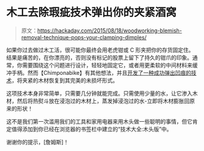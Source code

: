 # 木工去除瑕疵技术弹出你的夹紧酒窝

> 原文：<https://hackaday.com/2015/08/18/woodworking-blemish-removal-technique-pops-your-clamping-dimples/>

如果你过去做过木工活，很可能你最终会用老虎钳或 C 形夹把你的存货固定住。结果是痛苦的，在你漂亮的，否则没有标记的股票上留下了持久的钳爪的印象。通常，你需要围绕这个问题进行设计，轻轻地固定它，或者用更柔软的中间材料来缓冲手柄。然而【Chimponabike】有其他想法，并且[开发了一种成功弹出凹痕的技术](http://imgur.com/a/eRXdc)，将夹紧的木材恢复到其完美的未损坏形式。

这项技术本身非常简单，只需要几分钟就能完成。只需使用少量的水，让它渗入木材，然后将热熨斗放在浸泡过的木材上，蒸发掉浸泡过的水-立即将木材膨胀回原来的形状！

这不是我们第一次滥用我们的工具和家用电器来用木头做一些聪明的事情，但它肯定值得添加到你已经在浏览器的书签栏中建立的“技术大全:木头版”中。

谢谢你的提示，[詹姆斯]！